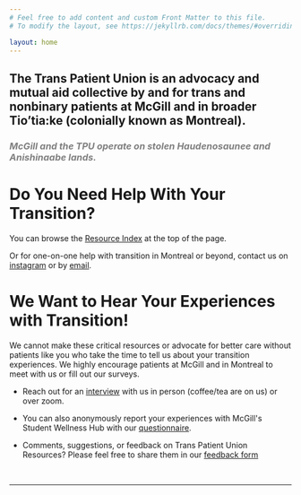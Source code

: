 ```yaml
---
# Feel free to add content and custom Front Matter to this file.
# To modify the layout, see https://jekyllrb.com/docs/themes/#overriding-theme-defaults

layout: home
---
```


<!--TODO: make banner and make resource index more eye catching -->

## The Trans Patient Union is an advocacy and mutual aid collective by and for trans and nonbinary patients at McGill and in broader Tio’tia:ke (colonially known as Montreal).

### <span style="color:gray">*McGill and the TPU operate on stolen Haudenosaunee and Anishinaabe lands.*</span>



# Do You Need Help With Your Transition?
You can browse the [Resource Index](guides) at the top of the page. 

Or for one-on-one help with transition in Montreal or beyond, contact us on [instagram]({{site.instagram}}) or by [email](mailto:{{site.email}}).


# We Want to Hear Your Experiences with Transition!

We cannot make these critical resources or advocate for better care without patients like you who take the time to tell us about your transition experiences. We highly encourage patients at McGill and in Montreal to meet with us or fill out our surveys. 

- Reach out for an [interview](https://docs.google.com/forms/d/e/1FAIpQLSeKaSSFFmY4NMLWJDhsdH9w7v1bp1lVxfz1RK9ZKbTtqKQc6g/viewform) with us in person (coffee/tea are on us) or over zoom.

- You can also anonymously report your experiences with McGill's Student Wellness Hub with our [questionnaire](https://docs.google.com/forms/d/e/1FAIpQLSeWWUuNY1q_Tp2kmBF4lTsoAHnqWHrjpzKwp9pJGobXwKA8ag/viewform).

- Comments, suggestions, or feedback on Trans Patient Union Resources? Please feel free to share them in our [feedback form](https://docs.google.com/forms/d/e/1FAIpQLSerZAVmm0v3k6GNB3GGfWLwHsOEXGFuTqXM7C5c4MM1GmBhHw/viewform)

<br> 

---


